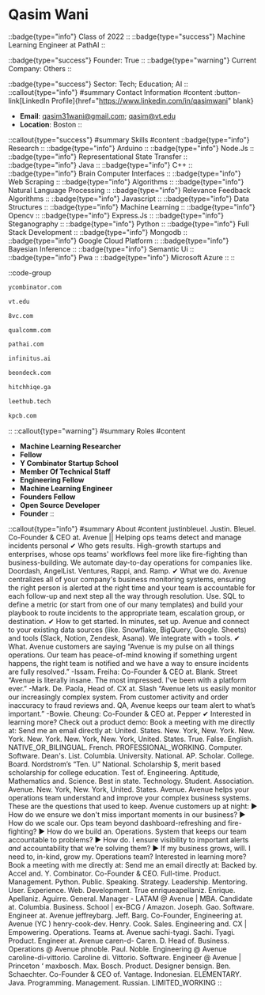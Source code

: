 # Qasim Wani
::badge{type="info"}
Class of 2022
::
::badge{type="success"}
Machine Learning Engineer at PathAI
::

::badge{type="success"}
Founder: True
::
::badge{type="warning"}
Current Company: Others
::

::badge{type="success"}
Sector: Tech; Education; AI
::
::callout{type="info"}
#summary
Contact Information
#content
:button-link[LinkedIn Profile]{href="https://www.linkedin.com/in/qasimwani" blank}
- **Email**: qasim31wani@gmail.com; qasim@vt.edu
- **Location**: Boston
::

::callout{type="success"}
#summary
Skills
#content
::badge{type="info"}
Research
::
::badge{type="info"}
Arduino
::
::badge{type="info"}
Node.Js
::
::badge{type="info"}
Representational State Transfer
::
::badge{type="info"}
Java
::
::badge{type="info"}
C++
::
::badge{type="info"}
Brain Computer Interfaces
::
::badge{type="info"}
Web Scraping
::
::badge{type="info"}
Algorithms
::
::badge{type="info"}
Natural Language Processing
::
::badge{type="info"}
Relevance Feedback Algorithms
::
::badge{type="info"}
Javascript
::
::badge{type="info"}
Data Structures
::
::badge{type="info"}
Machine Learning
::
::badge{type="info"}
Opencv
::
::badge{type="info"}
Express.Js
::
::badge{type="info"}
Steganography
::
::badge{type="info"}
Python
::
::badge{type="info"}
Full Stack Development
::
::badge{type="info"}
Mongodb
::
::badge{type="info"}
Google Cloud Platform
::
::badge{type="info"}
Bayesian Inference
::
::badge{type="info"}
Semantic Ui
::
::badge{type="info"}
Pwa
::
::badge{type="info"}
Microsoft Azure
::
::

::code-group
```bash [Y Combinator]
ycombinator.com
```
```bash [Virginia Tech]
vt.edu
```
```bash [8VC]
8vc.com
```
```bash [Qualcomm]
qualcomm.com
```
```bash [PathAI]
pathai.com
```
```bash [Infinitus]
infinitus.ai
```
```bash [On Deck]
beondeck.com
```
```bash [HitchHiqe]
hitchhiqe.ga
```
```bash [LeetHub]
leethub.tech
```
```bash [Kleiner Perkins Caufield & Byers]
kpcb.com
```
::
::callout{type="warning"}
#summary
Roles
#content
- **Machine Learning Researcher**
- **Fellow**
- **Y Combinator Startup School**
- **Member Of Technical Staff**
- **Engineering Fellow**
- **Machine Learning Engineer**
- **Founders Fellow**
- **Open Source Developer**
- **Founder**
::

::callout{type="info"}
#summary
About
#content
justinbleuel. Justin. Bleuel. Co-Founder & CEO at. Avenue || Helping ops teams detect and manage incidents personal ✔︎ Who gets results. High-growth startups and enterprises, whose ops teams' workflows feel more like fire-fighting than business-building. We automate day-to-day operations for companies like. Doordash, AngelList. Ventures, Rappi, and. Ramp. ✔︎ What we do. Avenue centralizes all of your company's business monitoring systems, ensuring the right person is alerted at the right time and your team is accountable for each follow-up and next step all the way through resolution. Use. SQL to define a metric (or start from one of our many templates) and build your playbook to route incidents to the appropriate team, escalation group, or destination. ✔︎ How to get started. In minutes, set up. Avenue and connect to your existing data sources (like. Snowflake, BigQuery, Google. Sheets) and tools (Slack, Notion, Zendesk, Asana). We integrate with + tools. ✔︎ What. Avenue customers are saying “Avenue is my pulse on all things operations. Our team has peace-of-mind knowing if something urgent happens, the right team is notified and we have a way to ensure incidents are fully resolved.” -Issam. Freiha: Co-Founder & CEO at. Blank. Street “Avenue is literally insane. The most impressed. I've been with a platform ever.” -Mark. De. Paola, Head of. CX at. Slash “Avenue lets us easily monitor our increasingly complex system. From customer activity and order inaccuracy to fraud reviews and. QA, Avenue keeps our team alert to what’s important.” -Bowie. Cheung: Co-Founder & CEO at. Pepper ✔︎ Interested in learning more? Check out a product demo: Book a meeting with me directly at: Send me an email directly at: United. States. New. York, New. York. New. York. New. York. New. York, New. York, United. States. True. False. English. NATIVE_OR_BILINGUAL. French. PROFESSIONAL_WORKING. Computer. Software. Dean's. List. Columbia. University. National. AP. Scholar. College. Board. Nordstrom’s “Ten. U” National. Scholarship $, merit based scholarship for college education. Test of. Engineering. Aptitude, Mathematics and. Science. Best in state. Technology. Student. Association. Avenue. New. York, New. York, United. States. Avenue. Avenue helps your operations team understand and improve your complex business systems. These are the questions that used to keep. Avenue customers up at night: ▶︎ How do we ensure we don't miss important moments in our business? ▶︎ How do we scale our. Ops team beyond dashboard-refreshing and fire-fighting? ▶︎ How do we build an. Operations. System that keeps our team accountable to problems? ▶︎ How do. I ensure visibility to important alerts *and* accountability that we're solving them? ▶︎ If my business grows, will. I need to, in-kind, grow my. Operations team? Interested in learning more? Book a meeting with me directly at: Send me an email directly at: Backed by. Accel and. Y. Combinator. Co-Founder & CEO. Full-time. Product. Management. Python. Public. Speaking. Strategy. Leadership. Mentoring. User. Experience. Web. Development. True enriqueapellaniz. Enrique. Apellaniz. Aguirre. General. Manager - LATAM @ Avenue | MBA. Candidate at. Columbia. Business. School | ex-BCG / Amazon. Joseph. Gao. Software. Engineer at. Avenue jeffreybarg. Jeff. Barg. Co-Founder, Engineering at. Avenue (YC ) henry-cook-dev. Henry. Cook. Sales. Engineering and. CX | Empowering. Operations. Teams at. Avenue sachi-tyagi. Sachi. Tyagi. Product. Engineer at. Avenue caren-d- Caren. D. Head of. Business. Operations @ Avenue phnoble. Paul. Noble. Engineering @ Avenue caroline-di-vittorio. Caroline di. Vittorio. Software. Engineer @ Avenue | Princeton ‘ maxbosch. Max. Bosch. Product. Designer bensign. Ben. Schaechter. Co-Founder & CEO of. Vantage. Indonesian. ELEMENTARY. Java. Programming. Management. Russian. LIMITED_WORKING
::
